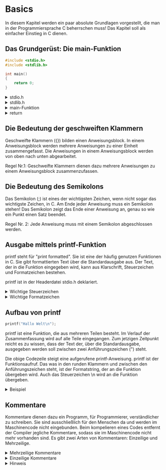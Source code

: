 # Basics

In diesem Kapitel werden ein paar absolute Grundlagen vorgestellt, die man in der Programmiersprache C beherrschen muss! Das Kapitel soll als einfacher Einstieg in C dienen.

## Das Grundgerüst: Die main-Funktion

```c
#include <stdio.h>
#include <stdlib.h>

int main()
{
    return 0;
}
```

<details>
<summary>stdio.h</summary>

Die Headerdatei stdio.h enthält alle Standardfunktionen für die Standard-Ein- und Ausgabe. Diese Headerdatei muss zwingend erhalten sein!

stdio steht für "Standard Input Output".
</details>

<details>
<summary>stdlib.h</summary>

stdlib steht für "Standard library".

Diese Headerdatei ist eine Sammlung von einer Vielzahl von Funktionen und Makros.
</details>

<details>
<summary>main-Funktion</summary>

Diese Funktion ist das Kerngerüst jedes Programms. Sie darf nur einmal enthalten sein und ohne sie ist kein Programm funktionsfähig.

Auf die Bedeutung von int wird später eingegangen.
</details>

<details>
<summary>return</summary>

Die return-Anweisung beendet die Funktion. Steht am Ende der main-Funktion "return 0;" so bedeutet das, dass das Programm ohne Fehler beendet wird.
</details>

## Die Bedeutung der geschweiften Klammern

Geschweifte Klammern ({}) bilden einen Anweisungsblock. In einem Anweisungsblock werden mehrere Anweisungen zu einer Einheit zusammengefasst. Die Anweisungen in einem Anweisungsblock werden von oben nach unten abgearbeitet.

Regel Nr.1: Geschweifte Klammern dienen dazu mehrere Anweisungen zu einem Anweisungsblock zusammenzufassen.

## Die Bedeutung des Semikolons

Das Semikolon (;) ist eines der wichtigsten Zeichen, wenn nicht sogar das wichtigste Zeichen, in C. Am Ende jeder Anweisung muss ein Semikolon stehen! Das Semikolon zeigt das Ende einer Anweisung an, genau so wie ein Punkt einen Satz beendet.

Regel Nr. 2: Jede Anweisung muss mit einem Semikolon abgeschlossen werden.

## Ausgabe mittels printf-Funktion

printf steht für "print formatted". Sie ist eine der häufig genutzen Funktionen in C. Sie gibt formattierten Text über die Standardausgabe aus. Der Text, der in die Funktion eingegeben wird, kann aus Klarschrift, Steuerzeichen und Formatzeichen bestehen.

printf ist in der Headerdatei stdio.h deklariert.

<details>
<summary>Wichtige Steuerzeichen</summary>

| Steuerzeichen | Bedeutung |
|---------------|------------------------------|
|		\0		| Null, Endzeichen für Strings |
|		\n		| Line Feed, neue Zeile		   |
|   	\f		| Form Feed, neue Seite		   |
|   	\t		| Horizontal Tab			   |
|   	\v		| Vertical Tab				   |
|   	\a		| Alert, Ton				   |
|   	\b		| Backspace, ein Zeichen zurückgehen |
|   	\\'		| Ausgabe vom Zeichen: '	   |
|   	\\"		| Ausgabe vom Zeichen: "	   |
|   	\\?		| Ausgabe vom Zeichen: ?	   |
|   	\\\		| Ausgabe vom Zeichen: \	   |
|   	\o		| Zeichen für oktalen Code (o = Oktalziffer) |
|   	\xh		| Zeichen für hex-Code (h = Hex-Ziffer) |

</details>

<details>
<summary>Wichtige Formatzeichen</summary>

| Formatzeichen | Bedeutung |
|---------------|------------------------------|
|		%%		| Ausgabe von Zeichen		   |
|		%c		| Zeichen für char			   |
|   	%d		| Zeichen für Ganzzahlen (short, int) |
|   	%ld		| Zeichen für lange Ganzzahlen (long) |
|   	%e		| Gleitkommazahl (float, double) in wiss. Notation |
|   	%E		| Gleitkommazahl (float, double) in wiss. Notation |
|   	%f		| Gleitkommazahl (float) in Dezimal-Schreibweise |
|   	%lf		| Gleitkommazahl (double) in Dezimal-Schreibweise |
|   	%u		| Zeichen für unsigned-Datentypen |
|   	%s		| Zeichen für String	   	   |
|   	%x		| Zeichen für eine Hex-Zahl (short, int) |
|   	%o		| Zeichen für eine Oktalzahl (short, int) |
|   	%p		| Zeichen für eine Zeiger-Adresse (*Pointer) |

</details>

## Aufbau von printf

```c
printf("Hallo Welt\n");
```

printf ist eine Funktion, die aus mehreren Teilen besteht. Im Verlauf der Zusammenfassung wird auf alle Teile eingegangen. Zum jetzigen Zeitpunkt reicht es zu wissen, dass der Text der, über die Standardausgabe, ausgegeben werden soll zwischen zwei Anführungszeichen (") steht.

Die obige Codezeile steigt eine aufgerufene printf-Anweisung. printf ist der Funktionsaufruf. Das was in den runden Klammern und zwischen den Anführungszeichen steht, ist der Formatstring, der an die Funktion übergeben wird. Auch das Steuerzeichen \n wird an die Funktion übergeben.

<details>
<summary>Beispiel</summary>

```c
#include <stdio.h>
#include <stdlib.h>

int main()
{
    printf("Hallo Welt\n");
    
    return 0;
}
```

</details>

## Kommentare

Kommentare dienen dazu ein Programm, für Programmierer, verständlicher zu schreiben. Sie sind ausschließlich für den Menschen da und werden im Maschinencode nicht eingebunden. Beim kompelieren eines Codes entfernt der Compiler jegliche Kommentare, sodass sie im Maschinencode nicht mehr vorhanden sind. Es gibt zwei Arten von Kommentaren: Einzeilige und Mehrzeilige.

<details>
<summary>Mehrzeilige Kommentare</summary>

Diese Art von Kommentaren eignet sich gut, wenn man längere Beschreibungen in den Quellcode schreiben möchte.

Sie werden mit /* eingeleitet und mit */ beendet.

</details>

<details>
<summary>Einzeilige Kommentare</summary>
Diese Art von Kommentaren ist dafür da, um einzelne Zeilen zu kommentieren.

Sie werden mit // eingeleitet.

</details>

<details>
<summary>Hinweis</summary>

Kommentare kann man auch dazu nutzen, um Teile des Quellcodes auszukommentieren! Auskommentierte Programmteile werden nicht ausgeführt.

</details>
